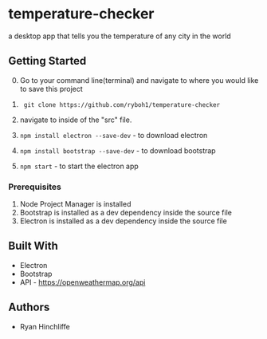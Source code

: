 # temperature-checker
a desktop app that tells you the temperature of any city in the world


## Getting Started

0. Go to your command line(terminal) and navigate to where you would like to save this project

1. ``` git clone https://github.com/ryboh1/temperature-checker```
2. navigate to inside of the "src" file.
3. ```npm install electron --save-dev``` - to download electron
4. ```npm install bootstrap --save-dev``` - to download bootstrap
5. ```npm start``` - to start the electron app

### Prerequisites

1. Node Project Manager is installed
2. Bootstrap is installed as a dev dependency inside the source file 
3. Electron is installed as a dev dependency inside the source file 



## Built With

- Electron
- Bootstrap
- API - https://openweathermap.org/api

## Authors

- Ryan Hinchliffe